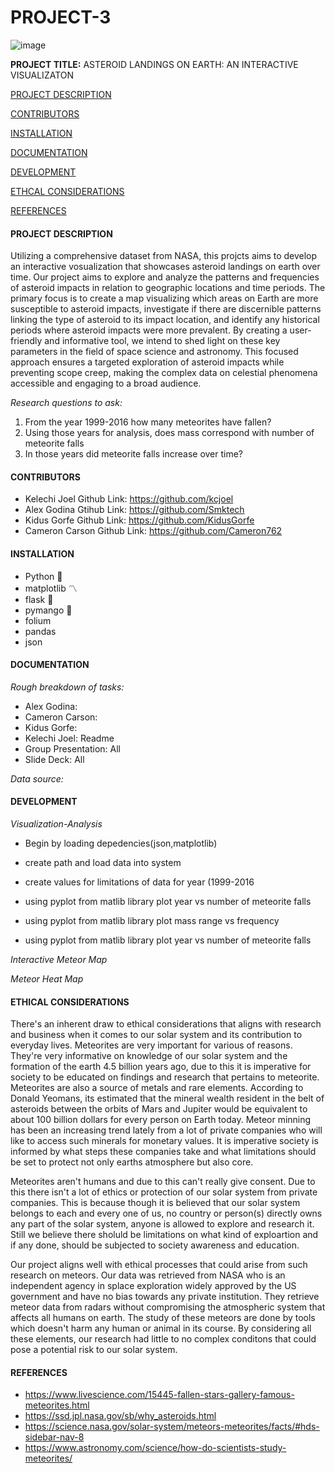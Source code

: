 
# **PROJECT-3**
![image](https://github.com/Cameron762/Project-3-Group-10/assets/72319764/0759a618-5a80-45f3-85e5-d774ed4898ad)

**PROJECT TITLE:**  ASTEROID LANDINGS ON EARTH: AN INTERACTIVE VISUALIZATON

[PROJECT DESCRIPTION](#project-description)  

[CONTRIBUTORS](#contributors) 

[INSTALLATION](#installation) 

[DOCUMENTATION](#documentation)  

[DEVELOPMENT](#development)  

[ETHCAL CONSIDERATIONS](#ethical-considerations)

[REFERENCES](#references)  




#### PROJECT DESCRIPTION

  Utilizing a comprehensive dataset from NASA, this projcts aims to develop an interactive vosualization that showcases asteroid landings on earth over time. Our project aims to explore and analyze the patterns and frequencies of asteroid impacts in relation to geographic locations and time periods. The primary focus is to create a map visualizing which areas on Earth are more susceptible to asteroid impacts, investigate if there are discernible patterns linking the type of asteroid to its impact location, and identify any historical periods where asteroid impacts were more prevalent. By creating a user-friendly and informative tool, we intend to shed light on these key parameters in the field of space science and astronomy. This focused approach ensures a targeted exploration of asteroid impacts while preventing scope creep, making the complex data on celestial phenomena accessible and engaging to a broad audience.

*Research questions to ask:*
1. From the year 1999-2016 how many meteorites have fallen?
2. Using those years for analysis, does mass correspond with number of meteorite falls
3. In those years did meteorite falls increase over time?

#### CONTRIBUTORS
- Kelechi Joel Github Link: https://github.com/kcjoel
-  Alex Godina Gtihub Link: https://github.com/Smktech
- Kidus Gorfe Github Link: https://github.com/KidusGorfe
- Cameron Carson Github Link: https://github.com/Cameron762
  
#### INSTALLATION 
  - Python :snake:
  - matplotlib :part_alternation_mark:
  - flask :baby_bottle:
  - pymango :mango:
  - folium
  - pandas
  - json

####  DOCUMENTATION

*Rough breakdown of tasks:*

 
- Alex Godina: 
- Cameron Carson: 
- Kidus Gorfe:
- Kelechi Joel: Readme
- Group Presentation: All
- Slide Deck: All

*Data source:*


#### DEVELOPMENT 

*Visualization-Analysis*

- Begin by loading depedencies(json,matplotlib)

- create path and load data into system

- create values for limitations of data for year (1999-2016

- using pyplot from matlib library plot year vs number of meteorite falls

- using pyplot from matlib library plot mass range vs frequency

- using pyplot from matlib library plot year vs number of meteorite falls
  


*Interactive Meteor Map*

*Meteor Heat Map*

#### ETHICAL CONSIDERATIONS 
  
  There's an inherent draw to ethical considerations that aligns with research and business when it comes to our solar system and its contribution to everyday lives. Meteorites are very important for various of reasons. They're very informative on knowledge of our solar system and the formation of the earth 4.5 billion years ago, due to this it is imperative for society to be educated on findings and research that pertains to meteorite. Meteorites are also a source of metals and rare elements. According to Donald Yeomans, its estimated that the mineral wealth resident in the belt of asteroids between the orbits of Mars and Jupiter would be equivalent to about 100 billion dollars for every person on Earth today. Meteor minning has been an increasing trend lately from a lot of private companies who will like to access such minerals for monetary values. It is imperative society is informed by what steps these companies take and what limitations should be set to protect not only earths atmosphere but also core. 
  
  Meteorites aren't humans and due to this can't really give consent. Due to this there isn't a lot of ethics or protection of our solar system from private companies. This is because though it is believed that our solar system belongs to each and every one of us, no country or person(s) directly owns any part of the solar system, anyone is allowed to explore and research it. Still we believe there sholuld be limitations on what kind of exploartion and if any done, should be subjected to society awareness and education. 
  
  Our project aligns well with ethical processes that could arise from such research on meteors. Our data was retrieved from NASA who is an independent agency in splace exploration widely approved by the US government and have no bias towards any private institution. They retrieve meteor data from radars without compromising the atmospheric system that affects all humans on earth. The study of these meteors are done by tools which doesn't harm any human or animal in its course. By considering all these elements, our research had little to no complex conditons that could pose a potential risk to our solar system. 
  
#### REFERENCES

- https://www.livescience.com/15445-fallen-stars-gallery-famous-meteorites.html
- https://ssd.jpl.nasa.gov/sb/why_asteroids.html
- https://science.nasa.gov/solar-system/meteors-meteorites/facts/#hds-sidebar-nav-8
- https://www.astronomy.com/science/how-do-scientists-study-meteorites/

